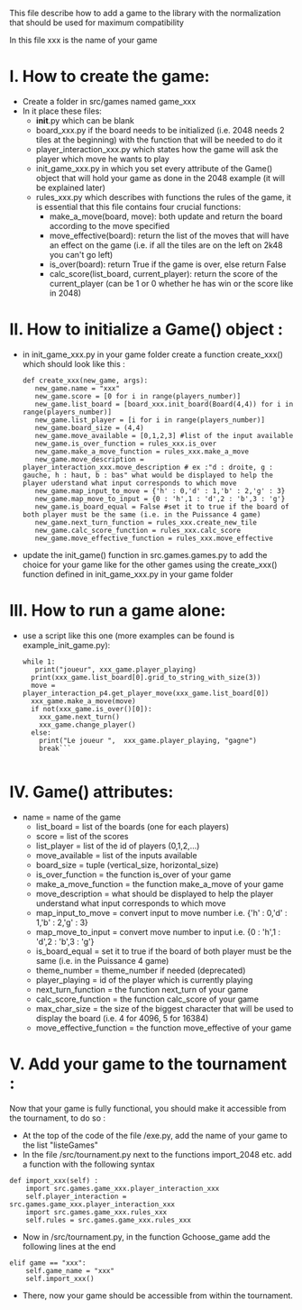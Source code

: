 This file describe how to add a game to the library with the normalization that should be used for maximum compatibility

In this file xxx is the name of your game

# I. How to create the game:

  * Create a folder in src/games named game_xxx
  * In it place these files:
    * __init__.py which can be blank
    * board_xxx.py if the board needs to be initialized (i.e. 2048 needs 2 tiles at the beginning) with the function that will be needed to do it
    * player_interaction_xxx.py which states how the game will ask the player which move he wants to play
    * init_game_xxx.py in which you set every attribute of the Game() object that will hold your game as done in the 2048 example (it will be explained later)
    * rules_xxx.py which describes with functions the rules of the game, it is essential that this file contains four crucial functions:
      * make_a_move(board, move): both update and return the board according to the move specified
      * move_effective(board): return the list of the moves that will have an effect on the game (i.e. if all the tiles are on the left on 2k48 you can't go left)
      * is_over(board): return True if the game is over, else return False
      * calc_score(list_board, current_player): return the score of the current_player (can be 1 or 0 whether he has win or the score like in 2048)

# II. How to initialize a Game() object :

  * in init_game_xxx.py in your game folder create a function create_xxx() which should look like this :

        def create_xxx(new_game, args):
           new_game.name = "xxx"
           new_game.score = [0 for i in range(players_number)]
           new_game.list_board = [board_xxx.init_board(Board(4,4)) for i in range(players_number)]
           new_game.list_player = [i for i in range(players_number)]
           new_game.board_size = (4,4)
           new_game.move_available = [0,1,2,3] #list of the input available
           new_game.is_over_function = rules_xxx.is_over
           new_game.make_a_move_function = rules_xxx.make_a_move
           new_game.move_description = player_interaction_xxx.move_description # ex :"d : droite, g : gauche, h : haut, b : bas" what would be displayed to help the player uderstand what input corresponds to which move
           new_game.map_input_to_move = {'h' : 0,'d' : 1,'b' : 2,'g' : 3}
           new_game.map_move_to_input = {0 : 'h',1 : 'd',2 : 'b',3 : 'g'}
           new_game.is_board_equal = False #set it to true if the board of both player must be the same (i.e. in the Puissance 4 game)
           new_game.next_turn_function = rules_xxx.create_new_tile
           new_game.calc_score_function = rules_xxx.calc_score
           new_game.move_effective_function = rules_xxx.move_effective

  * update the init_game() function in src.games.games.py to add the choice for your game like for the other games using the create_xxx() function defined in init_game_xxx.py in your game folder

# III. How to run a game alone:

  * use a script like this one (more examples can be found is example_init_game.py):
    ````xxx_game = init_game("xxx")
    while 1:
       print("joueur", xxx_game.player_playing)
      print(xxx_game.list_board[0].grid_to_string_with_size(3))
      move = player_interaction_p4.get_player_move(xxx_game.list_board[0])
      xxx_game.make_a_move(move)
      if not(xxx_game.is_over()[0]):
        xxx_game.next_turn()
        xxx_game.change_player()
      else:
        print("Le joueur ",  xxx_game.player_playing, "gagne")
        break```


# IV. Game() attributes:

  * name = name of the game
    * list_board = list of the boards (one for each players)
    * score = list of the scores
    * list_player = list of the id of players (0,1,2,...)
    * move_available = list of the inputs available
    * board_size = tuple (vertical_size, horizontal_size)
    * is_over_function = the function is_over of your game
    * make_a_move_function = the function make_a_move of your game
    * move_description = what should be displayed to help the player understand what input corresponds to which move
    * map_input_to_move = convert input to move number i.e. {'h' : 0,'d' : 1,'b' : 2,'g' : 3}
    * map_move_to_input = convert move number to input i.e. {0 : 'h',1 : 'd',2 : 'b',3 : 'g'}
    * is_board_equal = set it to true if the board of both player must be the same (i.e. in the Puissance 4 game)
    * theme_number = theme_number if needed (deprecated)
    * player_playing = id of the player which is currently playing
    * next_turn_function = the function next_turn of your game
    * calc_score_function = the function calc_score of your game
    * max_char_size = the size of the biggest character that will be used to display the board (i.e. 4 for 4096, 5 for 16384)
    * move_effective_function = the function move_effective of your game

# V. Add your game to the tournament : 
 
Now that your game is fully functional, you should make it accessible from the tournament, to do so :
  * At the top of the code of the file /exe.py, add the name of your game to the list "listeGames"
  * In the file /src/tournament.py next to the functions import_2048 etc. add a function with the following syntax
```
def import_xxx(self) :
    import src.games.game_xxx.player_interaction_xxx
    self.player_interaction = src.games.game_xxx.player_interaction_xxx
    import src.games.game_xxx.rules_xxx
    self.rules = src.games.game_xxx.rules_xxx
```
* Now in /src/tournament.py, in the function Gchoose_game add the following lines at the end 
```
elif game == "xxx":
    self.game_name = "xxx"
    self.import_xxx()
```
  * There, now your game should be accessible from within the tournament.
